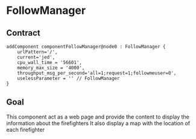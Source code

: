 # FollowManager

## Contract
```
addComponent componentFollowManager@node0 : FollowManager {
    urlPattern='/',
    current='jed',
    cpu_wall_time = '56601',
    memory_max_size = '4000',
    throughput_msg_per_second='all=1;request=1;followmeuser=0',
    uselessParameter = '' // FollowManager
}
```

## Goal
This component act as a web page and provide the content to display the information about the firefighters
It also display a map with the location of each firefighter
